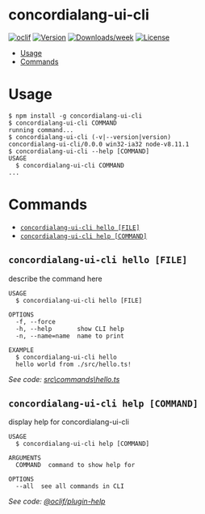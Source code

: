 concordialang-ui-cli
====================



[![oclif](https://img.shields.io/badge/cli-oclif-brightgreen.svg)](https://oclif.io)
[![Version](https://img.shields.io/npm/v/concordialang-ui-cli.svg)](https://npmjs.org/package/concordialang-ui-cli)
[![Downloads/week](https://img.shields.io/npm/dw/concordialang-ui-cli.svg)](https://npmjs.org/package/concordialang-ui-cli)
[![License](https://img.shields.io/npm/l/concordialang-ui-cli.svg)](https://github.com/WillianGoncalves/concordialang-ui-cli/blob/master/package.json)

<!-- toc -->
* [Usage](#usage)
* [Commands](#commands)
<!-- tocstop -->
# Usage
<!-- usage -->
```sh-session
$ npm install -g concordialang-ui-cli
$ concordialang-ui-cli COMMAND
running command...
$ concordialang-ui-cli (-v|--version|version)
concordialang-ui-cli/0.0.0 win32-ia32 node-v8.11.1
$ concordialang-ui-cli --help [COMMAND]
USAGE
  $ concordialang-ui-cli COMMAND
...
```
<!-- usagestop -->
# Commands
<!-- commands -->
* [`concordialang-ui-cli hello [FILE]`](#concordialang-ui-cli-hello-file)
* [`concordialang-ui-cli help [COMMAND]`](#concordialang-ui-cli-help-command)

## `concordialang-ui-cli hello [FILE]`

describe the command here

```
USAGE
  $ concordialang-ui-cli hello [FILE]

OPTIONS
  -f, --force
  -h, --help       show CLI help
  -n, --name=name  name to print

EXAMPLE
  $ concordialang-ui-cli hello
  hello world from ./src/hello.ts!
```

_See code: [src\commands\hello.ts](https://github.com/WillianGoncalves/concordialang-ui-cli/blob/v0.0.0/src\commands\hello.ts)_

## `concordialang-ui-cli help [COMMAND]`

display help for concordialang-ui-cli

```
USAGE
  $ concordialang-ui-cli help [COMMAND]

ARGUMENTS
  COMMAND  command to show help for

OPTIONS
  --all  see all commands in CLI
```

_See code: [@oclif/plugin-help](https://github.com/oclif/plugin-help/blob/v2.1.6/src\commands\help.ts)_
<!-- commandsstop -->
